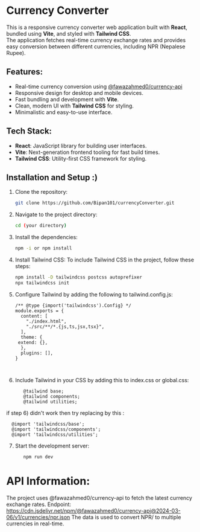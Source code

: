 # Currency Converter

This is a responsive currency converter web application built with **React**, bundled using **Vite**, and styled with **Tailwind CSS**. <br>
The application fetches real-time currency exchange rates and provides easy conversion between different currencies, including NPR (Nepalese Rupee).

## Features:

- Real-time currency conversion using [@fawazahmed0/currency-api](https://cdn.jsdelivr.net/npm/@fawazahmed0/currency-api@2024-03-06/v1/currencies/npr.json)
- Responsive design for desktop and mobile devices.
- Fast bundling and development with **Vite**.
- Clean, modern UI with **Tailwind CSS** for styling.
- Minimalistic and easy-to-use interface.

## Tech Stack:

- **React**: JavaScript library for building user interfaces.
- **Vite**: Next-generation frontend tooling for fast build times.
- **Tailwind CSS**: Utility-first CSS framework for styling.

## Installation and Setup :)

1. Clone the repository:

   ```bash
   git clone https://github.com/Bipan101/currencyConverter.git

2. Navigate to the project directory:
    ```bash
    cd (your directory)

3. Install the dependencies:
    ```bash
    npm -i or npm install

4. Install Tailwind CSS:
   To include Tailwind CSS in the project, follow these steps:
   ```bash
   npm install -D tailwindcss postcss autoprefixer
   npx tailwindcss init

5. Configure Tailwind by adding the following to tailwind.config.js:
   ```
   /** @type {import('tailwindcss').Config} */
   module.exports = {
     content: [
       "./index.html",
       "./src/**/*.{js,ts,jsx,tsx}",
     ],
     theme: {
    extend: {},
     },
     plugins: [],
   }



6. Include Tailwind in your CSS by adding this to index.css or global.css:
   ```
      @tailwind base;
      @tailwind components;
      @tailwind utilities;
 if step 6) didn't work then try replacing by this :
    
      @import 'tailwindcss/base';
      @import 'tailwindcss/components';
      @import 'tailwindcss/utilities';


7. Start the development server:
    ```bash
       npm run dev


# API Information:

The project uses @fawazahmed0/currency-api to fetch the latest currency exchange rates.
Endpoint: https://cdn.jsdelivr.net/npm/@fawazahmed0/currency-api@2024-03-06/v1/currencies/npr.json
The data is used to convert NPR/ to multiple currencies in real-time.

